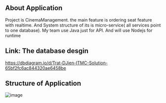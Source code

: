 ## About Application
Project is CinemaManagement. the main feature is ordering seat feature with realtime. And System structure of its is micro-service( all services point to  one database). My team use Java just for API. And will use Nodejs for runtime


## Link: The database desgin 
https://dbdiagram.io/d/Trat-DJien-ITMC-Solution-65bf2fc6ac844320ae6458be
## Structure of Application
![image](https://github.com/realtime-cinema/CinemaManagement/assets/90248665/e361de87-dad8-4714-8981-593d135c5969)
